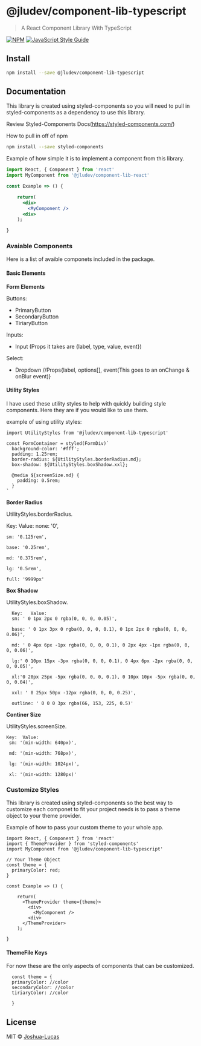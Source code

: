 # @jludev/component-lib-typescript

> A React Component Library With TypeScript

[![NPM](https://img.shields.io/npm/v/@jludev/component-lib-typescript.svg)](https://www.npmjs.com/package/@jludev/component-lib-typescript) [![JavaScript Style Guide](https://img.shields.io/badge/code_style-standard-brightgreen.svg)](https://standardjs.com)

## Install

```bash
npm install --save @jludev/component-lib-typescript
```

## Documentation

This library is created using styled-components so you will need to pull in styled-components as a dependency to use this library.

Review Styled-Components Docs(https://styled-components.com/)

How to pull in off of npm

```bash
npm install --save styled-components
```

Example of how simple it is to implement a component from this library.

```jsx
import React, { Component } from 'react'
import MyComponent from '@jludev/component-lib-react'

const Example => () {

    return(
      <div>
        <MyComponent />
      <div>
    );

}
```

### Avaiable Components

Here is a list of avaible componets included in the package.

#### Basic Elements

**Form Elements**

Buttons:

- PrimaryButton
- SecondaryButton
- TiriaryButton

Inputs:

- Input (Props it takes are {label, type, value, event})

Select:

- Dropdown //Props{label, options[], event(This goes to an onChange & onBlur event)}

#### Utility Styles

I have used these utility styles to help with quickly building style components. Here they are if you would like to use them.

example of using utility styles:

```tsx
import UtilityStyles from '@jludev/component-lib-typescript'

const FormContainer = styled(FormDiv)`
  background-color: '#fff';
  padding: 1.25rem;
  border-radius: ${UtilityStyles.borderRadius.md};
  box-shadow: ${UtilityStyles.boxShadow.xxl};

  @media ${screenSize.md} {
    padding: 0.5rem;
  }
`
```

**Border Radius**

UtilityStyles.borderRadius.
  
 Key: Value:
none: '0',

    sm: '0.125rem',

    base: '0.25rem',

    md: '0.375rem',

    lg: '0.5rem',

    full: '9999px'

**Box Shadow**

UtilityStyles.boxShadow.

      Key:   Value:
      sm: ' 0 1px 2px 0 rgba(0, 0, 0, 0.05)',

      base: ' 0 1px 3px 0 rgba(0, 0, 0, 0.1), 0 1px 2px 0 rgba(0, 0, 0, 0.06)',

      md: ' 0 4px 6px -1px rgba(0, 0, 0, 0.1), 0 2px 4px -1px rgba(0, 0, 0, 0.06)',

      lg:' 0 10px 15px -3px rgba(0, 0, 0, 0.1), 0 4px 6px -2px rgba(0, 0, 0, 0.05)',

      xl:'0 20px 25px -5px rgba(0, 0, 0, 0.1), 0 10px 10px -5px rgba(0, 0, 0, 0.04)',

      xxl: ' 0 25px 50px -12px rgba(0, 0, 0, 0.25)',

      outline: ' 0 0 0 3px rgba(66, 153, 225, 0.5)'

**Continer Size**

UtilityStyles.screenSize.

    Key:  Value:
     sm: '(min-width: 640px)',

     md: '(min-width: 768px)',

     lg: '(min-width: 1024px)',

     xl: '(min-width: 1280px)'

### Customize Styles

This library is created using styled-components so the best way to customize each componet to fit your project needs is to pass a theme object to your theme provider.

Example of how to pass your custom theme to your whole app.

```tsx
import React, { Component } from 'react'
import { ThemeProvider } from 'styled-components'
import MyComponent from '@jludev/component-lib-typescript'

// Your Theme Object
const theme = {
  primaryColor: red;
}

const Example => () {

    return(
      <ThemeProvider theme={theme}>
        <div>
          <MyComponent />
        <div>
      </ThemeProvider>
    );

}
```

#### ThemeFile Keys

For now these are the only aspects of components that can be customized.

```tsx
  const theme = {
  primaryColor: //color
  secondaryColor: //color
  tiriaryColor: //color

  }
```

## License

MIT © [Joshua-Lucas](https://github.com/Joshua-Lucas)
